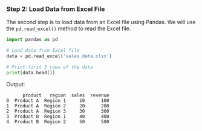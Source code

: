 ### Step 2: Load Data from Excel File

The second step is to load data from an Excel file using Pandas. We will use the `pd.read_excel()` method to read the Excel file.

```python
import pandas as pd

# Load data from Excel file
data = pd.read_excel('sales_data.xlsx')

# Print first 5 rows of the data
print(data.head())
```

Output:

```
      product   region  sales  revenue
0  Product A  Region 1     10      100
1  Product A  Region 2     20      200
2  Product A  Region 3     30      300
3  Product B  Region 1     40      400
4  Product B  Region 2     50      500
```
